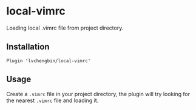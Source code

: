 # local-vimrc
Loading local .vimrc file from project directory.

## Installation

```
Plugin 'lvchengbin/local-vimrc'
```

## Usage

Create a `.vimrc` file in your project directory, the plugin will try looking for the nearest `.vimrc` file and loading it.
